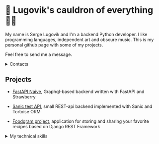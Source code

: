 # 📜 Lugovik's cauldron of everything 🧙‍♂️

My name is Serge Lugovik and I'm a backend Python developer. I like programming languages, independent art and obscure music. 
This is my personal github page with some of my projects. 

Feel free to send me a message.

<details>
<summary>Contacts</summary>

- telegram: @shigy_jigy
- e-mail: s.lugovik@gmail.com
</details>

## Projects

- [FastAPI Naive](https://github.com/arche-ma/fastapi_naive), Graphql-based backend written with FastAPI and Strawberry

- [Sanic test API](https://github.com/arche-ma/sanic_test_api), small REST-api backend implemented with Sanic and Tortoise ORM

- [Foodgram project](https://github.com/arche-ma/foodgram-project-react), application for storing and sharing your favorite recipes based on Django REST Framework

<details>
<summary>My technical skills
</summary>

### Languages
- Python, SQL

### Frameworks:
- Django / Django REST Framework
- FastAPI
- Sanic

#### ORMs:
- SQLAlchemy
- Tortoise
- Django ORM

#### Data-manipulations:
- Pandas
- Sklearn

#### Other tools
- Docker
- Postgresql
</details>

